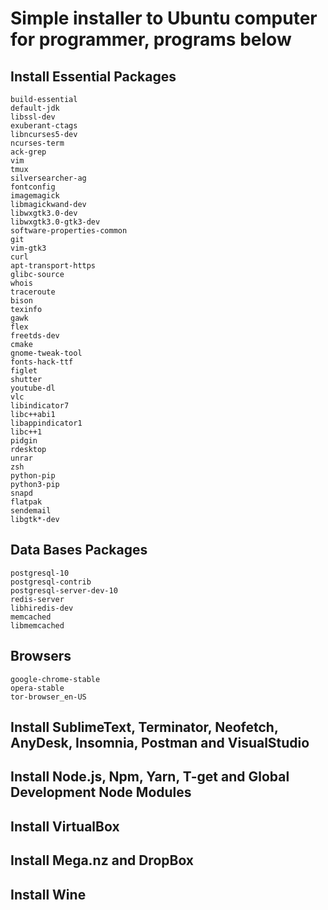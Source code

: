# Simple installer to Ubuntu computer for programmer, programs below



## Install Essential Packages

    build-essential
    default-jdk
    libssl-dev
    exuberant-ctags
    libncurses5-dev
    ncurses-term
    ack-grep
    vim
    tmux
    silversearcher-ag
    fontconfig
    imagemagick
    libmagickwand-dev
    libwxgtk3.0-dev
    libwxgtk3.0-gtk3-dev
    software-properties-common
    git
    vim-gtk3
    curl
    apt-transport-https
    glibc-source
    whois
    traceroute
    bison
    texinfo
    gawk
    flex
    freetds-dev
    cmake
    gnome-tweak-tool
    fonts-hack-ttf
    figlet
    shutter
    youtube-dl
    vlc
    libindicator7
    libc++abi1
    libappindicator1
    libc++1
    pidgin
    rdesktop
    unrar
    zsh
    python-pip
    python3-pip
    snapd
    flatpak
    sendemail
    libgtk*-dev



## Data Bases Packages

    postgresql-10 
    postgresql-contrib 
    postgresql-server-dev-10 
    redis-server 
    libhiredis-dev 
    memcached 
    libmemcached



## Browsers


    google-chrome-stable
    opera-stable
    tor-browser_en-US



## Install SublimeText, Terminator, Neofetch, AnyDesk, Insomnia, Postman and VisualStudio



## Install Node.js, Npm, Yarn, T-get and Global Development Node Modules



## Install VirtualBox



## Install Mega.nz and DropBox



## Install Wine
